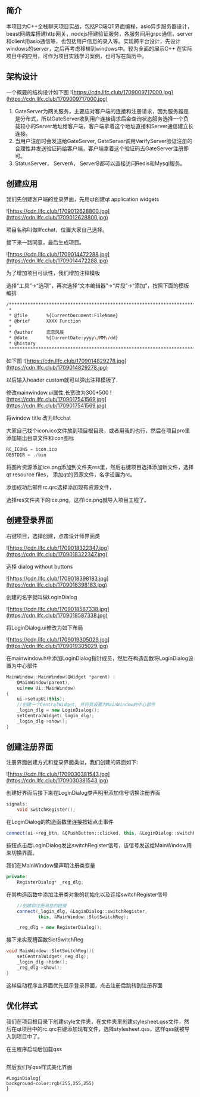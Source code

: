 ## 简介
本项目为C++全栈聊天项目实战，包括PC端QT界面编程，asio异步服务器设计，beast网络库搭建http网关，nodejs搭建验证服务，各服务间用grpc通信，server和client用asio通信等，也包括用户信息的录入等。实现跨平台设计，先设计windows的server，之后再考虑移植到windows中。较为全面的展示C++ 在实际项目中的应用，可作为项目实践学习案例，也可写在简历中。

## 架构设计

一个概要的结构设计如下图
![https://cdn.llfc.club/1709009717000.jpg](https://cdn.llfc.club/1709009717000.jpg)

1. GateServer为网关服务，主要应对客户端的连接和注册请求，因为服务器是是分布式，所以GateServer收到用户连接请求后会查询状态服务选择一个负载较小的Server地址给客户端，客户端拿着这个地址直接和Server通信建立长连接。
2. 当用户注册时会发送给GateServer, GateServer调用VarifyServer验证注册的合理性并发送验证码给客户端，客户端拿着这个验证码去GateServer注册即可。
3. StatusServer， ServerA， ServerB都可以直接访问Redis和Mysql服务。

## 创建应用
我们先创建客户端的登录界面，先用qt创建qt application widgets

![https://cdn.llfc.club/1709012628800.jpg](https://cdn.llfc.club/1709012628800.jpg)

项目名称叫做llfcchat，位置大家自己选择。

接下来一路同意，最后生成项目。

![https://cdn.llfc.club/1709014472288.jpg](https://cdn.llfc.club/1709014472288.jpg)

为了增加项目可读性，我们增加注释模板

选择“工具”->“选项”，再次选择“文本编辑器”->“片段”->“添加”，按照下面的模板编排

``` bash
/******************************************************************************
 *
 * @file       %{CurrentDocument:FileName}
 * @brief      XXXX Function
 *
 * @author     恋恋风辰
 * @date       %{CurrentDate:yyyy\/MM\/dd}
 * @history    
 *****************************************************************************/
```
如下图
![https://cdn.llfc.club/1709014829278.jpg](https://cdn.llfc.club/1709014829278.jpg)

以后输入header custom就可以弹出注释模板了.

修改mainwindow.ui属性,长宽改为300*500
![https://cdn.llfc.club/1709017541569.jpg](https://cdn.llfc.club/1709017541569.jpg)

将window title 改为llfcchat

大家自己找个icon.ico文件放到项目根目录，或者用我的也行，然后在项目pro里添加输出目录文件和icon图标
``` cpp
RC_ICONS = icon.ico
DESTDIR = ./bin
```

将图片资源添加ice.png添加到文件夹res里，然后右键项目选择添加新文件，选择qt resource files， 添加qt的资源文件，名字设置为rc。

添加成功后邮件rc.qrc选择添加现有资源文件，

选择res文件夹下的ice.png，这样ice.png就导入项目工程了。

## 创建登录界面
右键项目，选择创建，点击设计师界面类

![https://cdn.llfc.club/1709018322347.jpg](https://cdn.llfc.club/1709018322347.jpg)

选择 dialog without buttons

![https://cdn.llfc.club/1709018398183.jpg](https://cdn.llfc.club/1709018398183.jpg)

创建的名字就叫做LoginDialog

![https://cdn.llfc.club/1709018587338.jpg](https://cdn.llfc.club/1709018587338.jpg)


将LoginDialog.ui修改为如下布局

![https://cdn.llfc.club/1709019305029.jpg](https://cdn.llfc.club/1709019305029.jpg)

在mainwindow.h中添加LoginDialog指针成员，然后在构造函数将LoginDialog设置为中心部件
``` cpp
MainWindow::MainWindow(QWidget *parent) :
    QMainWindow(parent),
    ui(new Ui::MainWindow)
{
    ui->setupUi(this);
    //创建一个CentralWidget, 并将其设置为MainWindow的中心部件
    _login_dlg = new LoginDialog();
    setCentralWidget(_login_dlg);
    _login_dlg->show();
}
```
## 创建注册界面

注册界面创建方式和登录界面类似，我们创建的界面如下:

![https://cdn.llfc.club/1709030381543.jpg](https://cdn.llfc.club/1709030381543.jpg)

创建好界面后接下来在LoginDialog类声明里添加信号切换注册界面

``` cpp
signals:
    void switchRegister();
```
在LoginDialog的构造函数里连接按钮点击事件
``` cpp
connect(ui->reg_btn, &QPushButton::clicked, this, &LoginDialog::switchRegister);
```
按钮点击后LoginDialog发出switchRegister信号，该信号发送给MainWindow用来切换界面。

我们在MainWindow里声明注册类变量
``` cpp
private:
    RegisterDialog* _reg_dlg;
```
在其构造函数中添加注册类对象的初始化以及连接switchRegister信号
``` cpp
    //创建和注册消息的链接
    connect(_login_dlg, &LoginDialog::switchRegister,
            this, &MainWindow::SlotSwitchReg);

    _reg_dlg = new RegisterDialog();
```
接下来实现槽函数SlotSwitchReg
``` cpp
void MainWindow::SlotSwitchReg(){
    setCentralWidget(_reg_dlg);
    _login_dlg->hide();
    _reg_dlg->show();
}
```
这样启动程序主界面优先显示登录界面，点击注册后跳转到注册界面

## 优化样式

我们在项目根目录下创建style文件夹，在文件夹里创建stylesheet.qss文件，然后在qt项目中的rc.qrc右键添加现有文件，选择stylesheet.qss，这样qss就被导入到项目中了。

在主程序启动后加载qss
``` cpp
```

然后我们写qss样式美化界面
``` qss
#LoginDialog{
background-color:rgb(255,255,255)
}
```